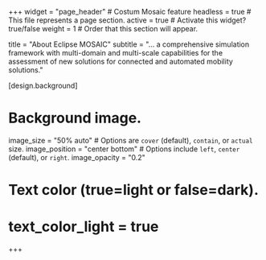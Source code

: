 +++
widget = "page_header" # Costum Mosaic feature
headless = true  # This file represents a page section.
active = true  # Activate this widget? true/false
weight = 1  # Order that this section will appear.

title = "About Eclipse&nbsp;MOSAIC"
subtitle = "... a comprehensive simulation framework with multi-domain and multi-scale capabilities for the assessment of new solutions for connected and automated mobility solutions."

[design.background]
  # Background image.
  image_size = "50% auto"  #  Options are `cover` (default), `contain`, or `actual` size.
  image_position = "center bottom"  # Options include `left`, `center` (default), or `right`.
  image_opacity = "0.2"
  
  # Text color (true=light or false=dark).
  # text_color_light = true

+++
